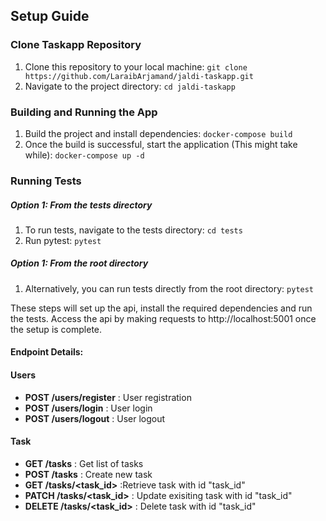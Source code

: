 ## Setup Guide

### Clone Taskapp Repository
1. Clone this repository to your local machine:
    `git clone https://github.com/LaraibArjamand/jaldi-taskapp.git`
2. Navigate to the project directory:
    `cd jaldi-taskapp`


### Building and Running the App
1. Build the project and install dependencies:
    `docker-compose build`
2. Once the build is successful, start the application (This might take while):
    `docker-compose up -d`

### Running Tests
##### Option 1: From the tests directory
1. To run tests, navigate to the tests directory:
    `cd tests`
2. Run pytest:
    `pytest`
##### Option 1: From the root directory
1. Alternatively, you can run tests directly from the root directory:
    `pytest`

These steps will set up the api, install the required dependencies and run the tests. Access the api by making requests to http://localhost:5001 once the setup is complete. 
#### Endpoint Details:
#### Users
* **POST /users/register** : User registration
* **POST /users/login** : User login 
* **POST /users/logout** : User logout

#### Task
* **GET /tasks** : Get list of tasks 
* **POST /tasks** : Create new task
* **GET /tasks/<task_id>** :Retrieve task with id "task_id"
* **PATCH /tasks/<task_id>** : Update exisiting task with id "task_id"
* **DELETE /tasks/<task_id>** : Delete task with id "task_id"

